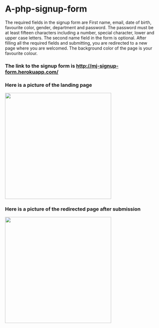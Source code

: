 # A-php-signup-form
The required fields in the signup form are First name, email, date of birth, favourite color, gender, department and password. The password must be at least fifteen characters including a number, special character, lower and upper case letters. The second name field in the form is optional. After filling all the required fields and submitting, you are redirected to a new page where you are welcomed. The background color of the page is your favourite colour.
### The link to the signup form is http://mj-signup-form.herokuapp.com/
### Here is a picture of the landing page
<img src="https://github.com/Oluwadurotimi10/my-php-signup-form/raw/develop/landing_page.jpg" width="350">

### Here is a picture of the redirected page after submission
<img src="https://github.com/Oluwadurotimi10/my-php-signup-form/raw/develop/redirected_page.jpg" width="350">

